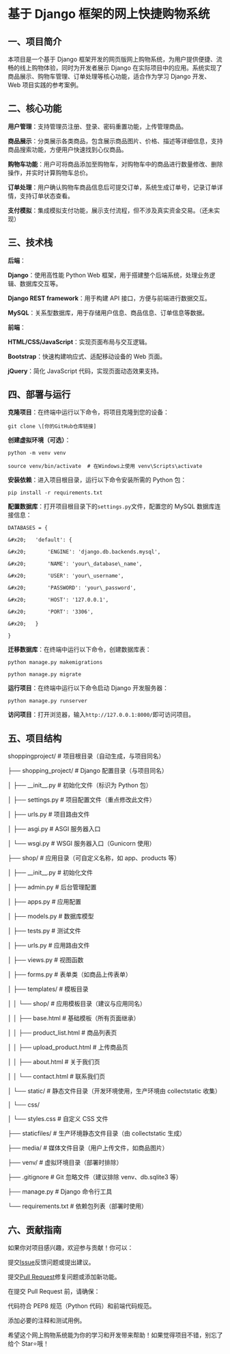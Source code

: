 # 基于 Django 框架的网上快捷购物系统

## 一、项目简介

本项目是一个基于 Django 框架开发的网页版网上购物系统，为用户提供便捷、流畅的线上购物体验，同时为开发者展示 Django 在实际项目中的应用。系统实现了商品展示、购物车管理、订单处理等核心功能，适合作为学习 Django 开发、Web 项目实践的参考案例。

## 二、核心功能

**用户管理**：支持管理员注册、登录、密码重置功能，上传管理商品。

**商品展示**：分类展示各类商品，包含展示商品图片、价格、描述等详细信息，支持商品搜索功能，方便用户快速找到心仪商品。

**购物车功能**：用户可将商品添加至购物车，对购物车中的商品进行数量修改、删除操作，并实时计算购物车总价。

**订单处理**：用户确认购物车商品信息后可提交订单，系统生成订单号，记录订单详情，支持订单状态查看。

**支付模拟**：集成模拟支付功能，展示支付流程，但不涉及真实资金交易。（还未实现）

## 三、技术栈

**后端**：

**Django**：使用高性能 Python Web 框架，用于搭建整个后端系统，处理业务逻辑、数据库交互等。

**Django REST framework**：用于构建 API 接口，方便与前端进行数据交互。

**MySQL**：关系型数据库，用于存储用户信息、商品信息、订单信息等数据。

**前端**：

**HTML/CSS/JavaScript**：实现页面布局与交互逻辑。

**Bootstrap**：快速构建响应式、适配移动设备的 Web 页面。

**jQuery**：简化 JavaScript 代码，实现页面动态效果支持。

## 四、部署与运行

**克隆项目**：在终端中运行以下命令，将项目克隆到您的设备：



```
git clone \[你的GitHub仓库链接]
```

**创建虚拟环境（可选）**：



```
python -m venv venv

source venv/bin/activate  # 在Windows上使用 venv\Scripts\activate
```

**安装依赖**：进入项目根目录，运行以下命令安装所需的 Python 包：



```
pip install -r requirements.txt
```

**配置数据库**：打开项目根目录下的`settings.py`文件，配置您的 MySQL 数据库连接信息：



```
DATABASES = {

&#x20;   'default': {

&#x20;       'ENGINE': 'django.db.backends.mysql',

&#x20;       'NAME': 'your\_database\_name',

&#x20;       'USER': 'your\_username',

&#x20;       'PASSWORD': 'your\_password',

&#x20;       'HOST': '127.0.0.1',

&#x20;       'PORT': '3306',

&#x20;   }

}
```

**迁移数据库**：在终端中运行以下命令，创建数据库表：



```
python manage.py makemigrations

python manage.py migrate
```

**运行项目**：在终端中运行以下命令启动 Django 开发服务器：



```
python manage.py runserver
```

**访问项目**：打开浏览器，输入`http://127.0.0.1:8000/`即可访问项目。

## 五、项目结构

shoppingproject/              # 项目根目录（自动生成，与项目同名）

├── shopping\_project/          # Django 配置目录（与项目同名）

│   ├── \_\_init\_\_.py        # 初始化文件（标识为 Python 包）

│   ├── settings.py        # 项目配置文件（重点修改此文件）

│   ├── urls.py            # 项目路由文件

│   ├── asgi.py            # ASGI 服务器入口

│   └── wsgi.py            # WSGI 服务器入口（Gunicorn 使用）

├── shop/                  # 应用目录（可自定义名称，如 app、products 等）

│   ├── \_\_init\_\_.py        # 初始化文件

│   ├── admin.py           # 后台管理配置

│   ├── apps.py            # 应用配置

│   ├── models.py          # 数据库模型

│   ├── tests.py           # 测试文件

│   ├── urls.py            # 应用路由文件

│   ├── views.py           # 视图函数

│   ├── forms.py           # 表单类（如商品上传表单）

│   ├── templates/          # 模板目录

│   │   └── shop/          # 应用模板目录（建议与应用同名）

│   │       ├── base.html  # 基础模板（所有页面继承）

│   │       ├── product\_list.html  # 商品列表页

│   │       ├── upload\_product.html  # 上传商品页

│   │       ├── about.html       # 关于我们页

│   │       └── contact.html     # 联系我们页

│   └── static/            # 静态文件目录（开发环境使用，生产环境由 collectstatic 收集）

│       └── css/

│           └── styles.css # 自定义 CSS 文件

├── staticfiles/           # 生产环境静态文件目录（由 collectstatic 生成）

├── media/                 # 媒体文件目录（用户上传文件，如商品图片）

├── venv/                  # 虚拟环境目录（部署时排除）

├── .gitignore             # Git 忽略文件（建议排除 venv、db.sqlite3 等）

├── manage.py              # Django 命令行工具

└── requirements.txt       # 依赖包列表（部署时使用）

## 六、贡献指南

如果你对项目感兴趣，欢迎参与贡献！你可以：

提交[Issue](https://github.com/[你的GitHub用户名]/[你的仓库名]/issues)反馈问题或提出建议。

提交[Pull Request](https://github.com/[你的GitHub用户名]/[你的仓库名]/pulls)修复问题或添加新功能。

在提交 Pull Request 前，请确保：

代码符合 PEP8 规范（Python 代码）和前端代码规范。

添加必要的注释和测试用例。

希望这个网上购物系统能为你的学习和开发带来帮助！如果觉得项目不错，别忘了给个 Star⭐哦！&#x20;